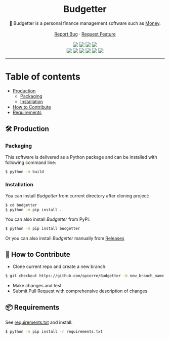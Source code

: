 <br />
<div align="center">
  <h1 align="center">Budgetter</h1>
  <p align="center">
    🧾 Budgetter is a personal finance management software such as <a href="https://en.wikipedia.org/wiki/Microsoft_Money">Money</a>.
    <br />
    <br />
    <a href="https://github.com/opierre/Budgetter/issues">Report Bug</a>
    ·
    <a href="https://github.com/opierre/Budgetter/issues">Request Feature</a>
    <br />
    <br />    
    <a style="text-decoration:none" href="https://github.com/opierre/Budgetter/actions/workflows/analysis.yml" target="_blank">
      <img src="https://img.shields.io/endpoint?url=https://gist.githubusercontent.com/opierre/da061024a6dc8c3dcaf32f4e79abf032/raw/pylint.json">
    </a>
    <a style="text-decoration:none" href="https://github.com/opierre/Budgetter/actions/workflows/analysis.yml" target="_blank">
      <img src="https://img.shields.io/endpoint?url=https://gist.githubusercontent.com/opierre/da061024a6dc8c3dcaf32f4e79abf032/raw/mypy.json">
    </a>
    <a style="text-decoration:none" target="_blank">
      <img src="https://img.shields.io/badge/code%20style-black-000000.svg">
    </a>    
    <a style="text-decoration:none" href="https://github.com/opierre/Budgetter/actions/workflows/analysis.yml" target="_blank">
      <img src="https://img.shields.io/endpoint?url=https://gist.githubusercontent.com/opierre/da061024a6dc8c3dcaf32f4e79abf032/raw/bandit.json">
    </a>
    <br /> 
    <a style="text-decoration:none" href="https://sonarcloud.io/summary/new_code?id=opierre_Budgetter" target="_blank">
      <img src="https://sonarcloud.io/api/project_badges/measure?project=opierre_Budgetter&metric=alert_status">
    </a>
    <a style="text-decoration:none" href="https://sonarcloud.io/summary/new_code?id=opierre_Budgetter" target="_blank">
      <img src="https://sonarcloud.io/api/project_badges/measure?project=opierre_Budgetter&metric=vulnerabilities">
    </a>
    <a style="text-decoration:none" href="https://sonarcloud.io/summary/new_code?id=opierre_Budgetter" target="_blank">
      <img src="https://sonarcloud.io/api/project_badges/measure?project=opierre_Budgetter&metric=bugs">
    </a>
    <a style="text-decoration:none" href="https://sonarcloud.io/summary/new_code?id=opierre_Budgetter" target="_blank">
      <img src="https://sonarcloud.io/api/project_badges/measure?project=opierre_Budgetter&metric=security_rating">
    </a>
    <a style="text-decoration:none" href="https://sonarcloud.io/summary/new_code?id=opierre_Budgetter" target="_blank">
      <img src="https://sonarcloud.io/api/project_badges/measure?project=opierre_Budgetter&metric=sqale_rating">
    </a>
    <a style="text-decoration:none" href="https://sonarcloud.io/summary/new_code?id=opierre_Budgetter" target="_blank">
      <img src="https://sonarcloud.io/api/project_badges/measure?project=opierre_Budgetter&metric=reliability_rating">
    </a>
  </p>
</div>

---
Table of contents
=================

* [Production](#production)
    * [Packaging](#packaging)
    * [Installation](#installing)
* [How to Contribute](#howtocontribute)
* [Requirements](#requirements)

## <a name="production"></a> 🛠️ Production

### <a name="packaging"></a> Packaging

This software is delivered as a Python package and can be installed with following command line:

```bash
$ python -m build
```

### <a name="installing"></a> Installation

You can install *Budgetter* from current directory after cloning project:

```bash
$ cd budgetter
$ python -m pip install .
```

You can also install *Budgetter* from PyPi:

```bash
$ python -m pip install budgetter
```

Or you can also install *Budgetter* manually from [Releases](https://github.com/opierre/Budgetter/releases)

## <a name="howtocontribute"></a> 🧪 How to Contribute

* Clone current repo and create a new branch:

```bash
$ git checkout https://github.com/opierre/Budgetter -b new_branch_name
```

* Make changes and test
* Submit Pull Request with comprehensive description of changes

## <a name="requirements"></a> 📦 Requirements

See [requirements.txt](requirements.txt) and install:

```bash
$ python -m pip install -r requirements.txt
```

